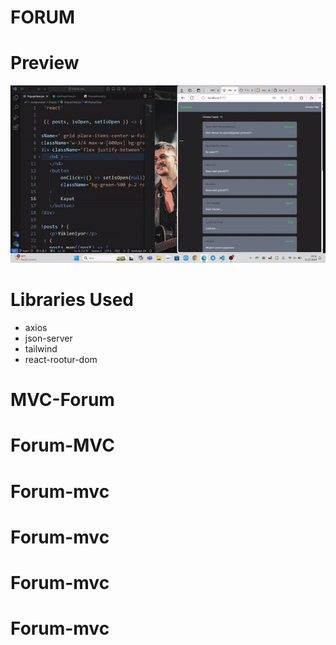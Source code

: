 # FORUM


# Preview

![](./public/forum.gif)


# Libraries Used

- axios 
- json-server
- tailwind
- react-rootur-dom   

# MVC-Forum
# Forum-MVC
# Forum-mvc
# Forum-mvc
# Forum-mvc
# Forum-mvc
